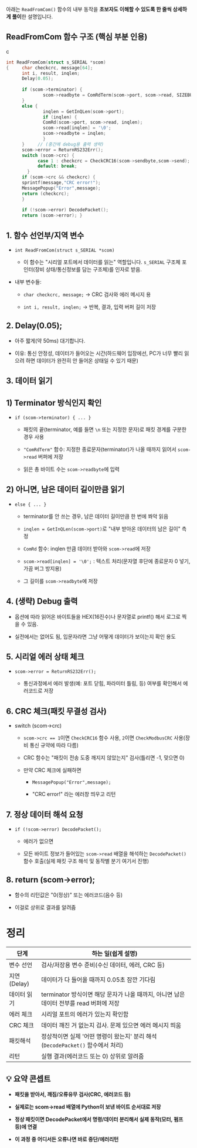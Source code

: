 아래는 `ReadFromCom()` 함수의 내부 동작을 **초보자도 이해할 수 있도록 한 줄씩 상세하게 풀이**한 설명입니다.

## ReadFromCom 함수 구조 (핵심 부분 인용)

c

```c
int ReadFromCom(struct s_SERIAL *scom) 
{     char checkcrc, message[64];    
	  int i, result, inqlen;    
	  Delay(0.05);     
	  
	  if (scom->terminator) {
	          scom->readbyte = ComRdTerm(scom->port, scom->read, SIZEBUFFER-2, scom->terminator);
	  }
	  else {        
			  inqlen = GetInQLen(scom->port);        
			  if (inqlen) {            
			  ComRd(scom->port, scom->read, inqlen);            
			  scom->read[inqlen] = '\0';            
			  scom->readbyte = inqlen;        
			  }    
	  }     // (중간에 debug용 출력 생략)    
	  scom->error = ReturnRS232Err();     
	  switch (scom->crc) {        
			case 1 : checkcrc = CheckCRC16(scom->sendbyte,scom->send); break;                  case 2 : checkcrc = CheckModbusCRC(scom->sendbyte,scom->send); break;
			default: break;    
		}     
	  if (scom->crc && checkcrc) {        
	  sprintf(message,"CRC error!");        
	  MessagePopup("Error",message);        
	  return (checkcrc);    
	  }     
	  
	  if (!scom->error) DecodePacket();    
	  return (scom->error); }
```

## 1. **함수 선언부/지역 변수**

- `int ReadFromCom(struct s_SERIAL *scom)`
    
    - 이 함수는 "시리얼 포트에서 데이터를 읽는" 역할입니다. `s_SERIAL` 구조체 포인터(장비 상태/통신정보를 담는 구조체)를 인자로 받음.
        
- 내부 변수들:
    
    - `char checkcrc, message;` → CRC 검사와 에러 메시지 용
        
    - `int i, result, inqlen;` → 반복, 결과, 입력 버퍼 길이 저장
        

## 2. **Delay(0.05);**

- 아주 짧게(약 50ms) 대기합니다.
    
- 이유: 통신 안정성, 데이터가 들어오는 시간(하드웨어 입장에선, PC가 너무 빨리 읽으려 하면 데이터가 완전히 안 들어온 상태일 수 있기 때문)
    

## 3. **데이터 읽기**

## 1) Terminator 방식인지 확인

- `if (scom->terminator) { ... }`
    
    - 패킷의 끝(terminator, 예를 들면 `\n` 또는 지정한 문자)로 패킷 경계를 구분한 경우 사용
        
    - `"ComRdTerm"` 함수: 지정한 종료문자(terminator)가 나올 때까지 읽어서 `scom->read` 버퍼에 저장
        
    - 읽은 총 바이트 수는 `scom->readbyte`에 입력
        

## 2) 아니면, 남은 데이터 길이만큼 읽기

- `else { ... }`
    
    - terminator를 안 쓰는 경우, 남은 데이터 길이만큼 한 번에 쫘악 읽음
        
    - `inqlen = GetInQLen(scom->port)`로 "내부 받아온 데이터의 남은 길이" 측정
        
    - `ComRd` 함수: inqlen 만큼 데이터 받아와 `scom->read`에 저장
        
    - `scom->read[inqlen] = '\0';` : 텍스트 처리(문자열 후단에 종료문자 0 넣기, 가끔 버그 방지용)
        
    - 그 길이를 `scom->readbyte`에 저장
        

## 4. **(생략) Debug 출력**

- 옵션에 따라 읽어온 바이트들을 HEX(16진수)나 문자열로 printf() 해서 로그로 찍을 수 있음.
    
- 실전에서는 없어도 됨, 입문자라면 그냥 어떻게 데이터가 보이는지 확인 용도
    

## 5. **시리얼 에러 상태 체크**

- `scom->error = ReturnRS232Err();`
    
    - 통신과정에서 에러 발생(예: 포트 닫힘, 파라미터 틀림, 등) 여부를 확인해서 에러코드로 저장
        

## 6. **CRC 체크(패킷 무결성 검사)**

- switch (scom->crc)
    
    - `scom->crc == 1`이면 `CheckCRC16` 함수 사용, `2`이면 `CheckModbusCRC` 사용(장비 통신 규약에 따라 다름)
        
    - CRC 함수는 "패킷이 전송 도중 깨지지 않았는지" 검사(틀리면 -1, 맞으면 0)
        
    - 만약 CRC 체크에 실패하면
        
        - `MessagePopup("Error",message);`
            
        - "CRC error!" 라는 에러창 띄우고 리턴
            

## 7. **정상 데이터 해석 요청**

- `if (!scom->error) DecodePacket();`
    
    - 에러가 없으면
        
    - 모든 바이트 정보가 들어있는 `scom->read` 배열을 해석하는 `DecodePacket()` 함수 호출(실제 패킷 구조 해석 및 동작별 분기 여기서 진행)
        

## 8. **return (scom->error);**

- 함수의 리턴값은 "0(정상)" 또는 에러코드(음수 등)
    
- 이걸로 상위로 결과를 알려줌
    

# **정리**

|단계|하는 일(쉽게 설명)|
|---|---|
|변수 선언|검사/저장용 변수 준비(수신 데이터, 에러, CRC 등)|
|지연(Delay)|데이터가 다 들어올 때까지 0.05초 잠깐 기다림|
|데이터 읽기|terminator 방식이면 해당 문자가 나올 때까지, 아니면 남은 데이터 전부를 read 버퍼에 저장|
|에러 체크|시리얼 포트의 에러가 있는지 확인함|
|CRC 체크|데이터 깨진 거 없는지 검사. 문제 있으면 에러 메시지 띄움|
|패킷해석|정상적이면 실제 '어떤 명령이 왔는지' 분리 해석 (`DecodePacket()` 함수에서 처리)|
|리턴|실행 결과(에러코드 또는 0) 상위로 알려줌|

## 💡 요약 콘셉트

- **패킷을 받아서, 깨짐/오류유무 검사(CRC, 에러코드 등)**
    
- **실제로는 scom->read 배열에 Python이 보낸 바이트 순서대로 저장**
    
- **정상 패킷이면 DecodePacket에서 명령/데이터 분리해서 실제 동작(모터, 펌프 등)에 연결**
    
- **이 과정 중 어디서든 오류나면 바로 중단/에러리턴**
    


